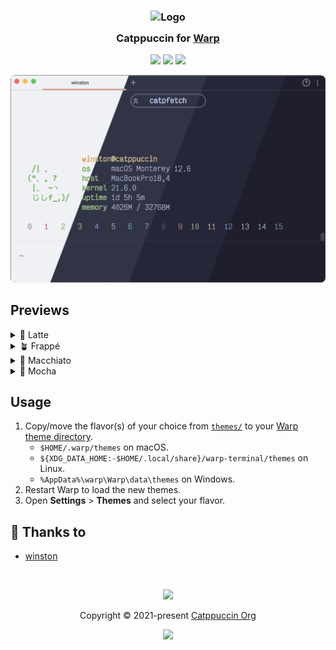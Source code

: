 <h3 align="center">
	<img src="https://raw.githubusercontent.com/catppuccin/catppuccin/main/assets/logos/exports/1544x1544_circle.png" width="100" alt="Logo"/><br/>
	<img src="https://raw.githubusercontent.com/catppuccin/catppuccin/main/assets/misc/transparent.png" height="30" width="0px"/>
	Catppuccin for <a href="https://www.warp.dev">Warp</a>
	<img src="https://raw.githubusercontent.com/catppuccin/catppuccin/main/assets/misc/transparent.png" height="30" width="0px"/>
</h3>

<p align="center">
	<a href="https://github.com/catppuccin/warp/stargazers"><img src="https://img.shields.io/github/stars/catppuccin/warp?colorA=363a4f&colorB=b7bdf8&style=for-the-badge"></a>
	<a href="https://github.com/catppuccin/warp/issues"><img src="https://img.shields.io/github/issues/catppuccin/warp?colorA=363a4f&colorB=f5a97f&style=for-the-badge"></a>
	<a href="https://github.com/catppuccin/warp/contributors"><img src="https://img.shields.io/github/contributors/catppuccin/warp?colorA=363a4f&colorB=a6da95&style=for-the-badge"></a>
</p>

<p align="center">
	<img src="assets/preview.webp"/>
</p>

## Previews

<details>
<summary>🌻 Latte</summary>
<img src="assets/latte.webp"/>
</details>
<details>
<summary>🪴 Frappé</summary>
<img src="assets/frappe.webp"/>
</details>
<details>
<summary>🌺 Macchiato</summary>
<img src="assets/macchiato.webp"/>
</details>
<details>
<summary>🌿 Mocha</summary>
<img src="assets/mocha.webp"/>
</details>

## Usage

1. Copy/move the flavor(s) of your choice from [`themes/`](./themes/) to your [Warp theme directory](https://docs.warp.dev/appearance/custom-themes).
   -  `$HOME/.warp/themes` on macOS.
   -  `${XDG_DATA_HOME:-$HOME/.local/share}/warp-terminal/themes` on Linux.
   -  `%AppData%\warp\Warp\data\themes` on Windows.
2. Restart Warp to load the new themes.
3. Open **Settings** > **Themes** and select your flavor.

## 💝 Thanks to

- [winston](https://github.com/nekowinston)

&nbsp;

<p align="center">
	<img src="https://raw.githubusercontent.com/catppuccin/catppuccin/main/assets/footers/gray0_ctp_on_line.svg?sanitize=true" />
</p>

<p align="center">
	Copyright &copy; 2021-present <a href="https://github.com/catppuccin" target="_blank">Catppuccin Org</a>
</p>

<p align="center">
	<a href="https://github.com/catppuccin/catppuccin/blob/main/LICENSE"><img src="https://img.shields.io/static/v1.svg?style=for-the-badge&label=License&message=MIT&logoColor=d9e0ee&colorA=363a4f&colorB=b7bdf8"/></a>
</p>
